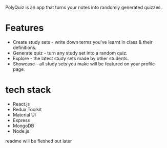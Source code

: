 PolyQuiz is an app that turns your notes into randomly generated quizzes.

# Features
* Create study sets - write down terms you've learnt in class & their definitions.
* Generate quiz - turn any study set into a random quiz.
* Explore - the latest study sets made by other students.
* Showcase - all study sets you make will be featured on your profile page.

# tech stack
* React.js
* Redux Toolkit
* Material UI
* Express
* MongoDB
* Node.js

readme will be fleshed out later